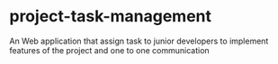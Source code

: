 # project-task-management
An Web application that assign task to junior developers to implement features of the project and one to one communication
